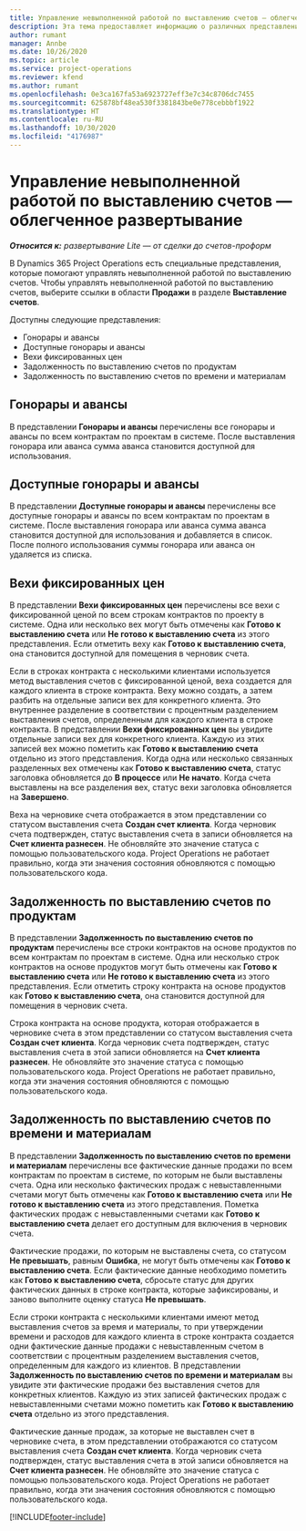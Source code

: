 ```yaml
---
title: Управление невыполненной работой по выставлению счетов — облегченное развертывание
description: Эта тема предоставляет информацию о различных представлениях, доступных для использования при управлении невыполненной работой по выставлению счетов.
author: rumant
manager: Annbe
ms.date: 10/26/2020
ms.topic: article
ms.service: project-operations
ms.reviewer: kfend
ms.author: rumant
ms.openlocfilehash: 0e3ca167fa53a6923727eff3e7c34c8706dc7455
ms.sourcegitcommit: 625878bf48ea530f3381843be0e778cebbbf1922
ms.translationtype: HT
ms.contentlocale: ru-RU
ms.lasthandoff: 10/30/2020
ms.locfileid: "4176987"
---
```

# <a name="manage-the-billing-backlog---lite"></a>Управление невыполненной работой по выставлению счетов — облегченное развертывание

_**Относится к:** развертывание Lite — от сделки до счетов-проформ_

В Dynamics 365 Project Operations есть специальные представления, которые помогают управлять невыполненной работой по выставлению счетов. Чтобы управлять невыполненной работой по выставлению счетов, выберите ссылки в области **Продажи** в разделе **Выставление счетов**. 

Доступны следующие представления:

- Гонорары и авансы
- Доступные гонорары и авансы
- Вехи фиксированных цен
- Задолженность по выставлению счетов по продуктам
- Задолженность по выставлению счетов по времени и материалам

## <a name="retainers-and-advances"></a>Гонорары и авансы

В представлении **Гонорары и авансы** перечислены все гонорары и авансы по всем контрактам по проектам в системе. После выставления гонорара или аванса сумма аванса становится доступной для использования.

## <a name="available-retainers-and-advances"></a>Доступные гонорары и авансы

В представлении **Доступные гонорары и авансы** перечислены все доступные гонорары и авансы по всем контрактам по проектам в системе. После выставления гонорара или аванса сумма аванса становится доступной для использования и добавляется в список. После полного использования суммы гонорара или аванса он удаляется из списка.

## <a name="fixed-price-milestones"></a>Вехи фиксированных цен

В представлении **Вехи фиксированных цен** перечислены все вехи с фиксированной ценой по всем строкам контрактов по проекту в системе. Одна или несколько вех могут быть отмечены как **Готово к выставлению счета** или **Не готово к выставлению счета** из этого представления. Если отметить веху как **Готово к выставлению счета**, она становится доступной для помещения в черновик счета.

Если в строках контракта с несколькими клиентами используется метод выставления счетов с фиксированной ценой, веха создается для каждого клиента в строке контракта. Веху можно создать, а затем разбить на отдельные записи вех для конкретного клиента. Это внутреннее разделение в соответствии с процентным разделением выставления счетов, определенным для каждого клиента в строке контракта. В представлении **Вехи фиксированных цен** вы увидите отдельные записи вех для конкретного клиента. Каждую из этих записей вех можно пометить как **Готово к выставлению счета** отдельно из этого представления. Когда одна или несколько связанных разделенных вех отмечены как **Готово к выставлению счета**, статус заголовка обновляется до **В процессе** или **Не начато**. Когда счета выставлены на все разделения вех, статус вехи заголовка обновляется на **Завершено**.

Веха на черновике счета отображается в этом представлении со статусом выставления счета **Создан счет клиента**. Когда черновик счета подтвержден, статус выставления счета в записи обновляется на **Счет клиента разнесен**. Не обновляйте это значение статуса с помощью пользовательского кода. Project Operations не работает правильно, когда эти значения состояния обновляются с помощью пользовательского кода.

## <a name="product-billing-backlog"></a>Задолженность по выставлению счетов по продуктам

В представлении **Задолженность по выставлению счетов по продуктам** перечислены все строки контрактов на основе продуктов по всем контрактам по проектам в системе. Одна или несколько строк контрактов на основе продуктов могут быть отмечены как **Готово к выставлению счета** или **Не готово к выставлению счета** из этого представления. Если отметить строку контракта на основе продуктов как **Готово к выставлению счета**, она становится доступной для помещения в черновик счета.

Строка контракта на основе продукта, которая отображается в черновике счета в этом представлении со статусом выставления счета **Создан счет клиента**. Когда черновик счета подтвержден, статус выставления счета в этой записи обновляется на **Счет клиента разнесен**. Не обновляйте это значение статуса с помощью пользовательского кода. Project Operations не работает правильно, когда эти значения состояния обновляются с помощью пользовательского кода.

## <a name="time-and-material-billing-backlog"></a>Задолженность по выставлению счетов по времени и материалам

В представлении **Задолженность по выставлению счетов по времени и материалам** перечислены все фактические данные продажи по всем контрактам по проектам в системе, по которым не были выставлены счета. Одна или несколько фактических продаж с невыставленными счетами могут быть отмечены как **Готово к выставлению счета** или **Не готово к выставлению счета** из этого представления. Пометка фактических продаж с невыставленными счетами как **Готово к выставлению счета** делает его доступным для включения в черновик счета.

Фактические продажи, по которым не выставлены счета, со статусом **Не превышать**, равным **Ошибка**, не могут быть отмечены как **Готово к выставлению счета**. Если фактические данные необходимо пометить как **Готово к выставлению счета**, сбросьте статус для других фактических данных в строке контракта, которые зафиксированы, и заново выполните оценку статуса **Не превышать**.

Если строки контракта с несколькими клиентами имеют метод выставления счетов за время и материалы, то при утверждении времени и расходов для каждого клиента в строке контракта создается одни фактические данные продажи с невыставленным счетом в соответствии с процентным разделением выставления счетов, определенным для каждого из клиентов. В представлении **Задолженность по выставлению счетов по времени и материалам** вы увидите эти фактические продажи без выставления счетов для конкретных клиентов. Каждую из этих записей фактических продаж с невыставленными счетами можно пометить как **Готово к выставлению счета** отдельно из этого представления.

Фактические данные продаж, за которые не выставлен счет в черновике счета, в этом представлении отображаются со статусом выставления счета **Создан счет клиента**. Когда черновик счета подтвержден, статус выставления счета в этой записи обновляется на **Счет клиента разнесен**. Не обновляйте это значение статуса с помощью пользовательского кода. Project Operations не работает правильно, когда эти значения состояния обновляются с помощью пользовательского кода.


[!INCLUDE[footer-include](../../includes/footer-banner.md)]